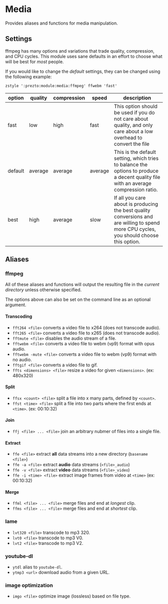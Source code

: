 Media
=====

Provides aliases and functions for media manipulation.

Settings
--------

ffmpeg has many options and variations that trade quality, compression, and CPU cycles. This module uses sane defaults in an effort to choose what will be best for *most* people.

If you would like to change the *default* settings, they can be changed using the following example:

	zstyle ':prezto:module:media:ffmpeg' ffwebm 'fast'

| option  | quality | compression | speed   | description                                                                                                                              |
|---------|---------|-------------|---------|------------------------------------------------------------------------------------------------------------------------------------------|
| fast    | low     | high        | fast    | This option should be used if you do not care about quality, and only care about a low overhead to convert the file                      |
| default | average | average     | average | This is the default setting, which tries to balance the options to produce a decent quality file with an average compression ratio.      |
| best    | high    | average     | slow    | If all you care about is producing the best quality conversions and are willing to spend more CPU cycles, you should choose this option. |

Aliases
-------

### ffmpeg

All of these aliases and functions will output the resulting file in the *current directory* unless otherwise specified.

The options above can also be set on the command line as an optional argument.

#### Transcoding

  - `fft264 <file>` converts a video file to x264 (does not transcode audio).
  - `fft265 <file>` converts a video file to x265 (does not transcode audio).
  - `fftmute <file>` disables the audio stream of a file.
  - `fftwebm <file>` converts a video file to webm (vp9) format with opus audio.
  - `fftwebm -mute <file>` converts a video file to webm (vp9) format with no audio.
  - `fftgif <file>` converts a video file to gif.
  - `ffts <dimensions> <file>` resize a video for given `<dimensions>`. (ex: 480x320) 

#### Split

  - `ffsx <count> <file>` split a file into x many parts, defined by `<count>`.
  - `ffst <time> <file>` split a file into two parts where the first ends at `<time>`. (ex: 00:10:32)

#### Join

  - `ffj <file> ... <file>` join an arbitrary nubmer of files into a single file.

#### Extract

  - `ffe <file>` extract **all** data streams into a new directory (`basename <file>`)
  - `ffe -a <file>` extract **audio** data streams (`<file>_audio`)
  - `ffe -v <file>` extract **video** data streams (`<file>_video`)
  - `ffe -i <time> <file>` extract image frames from video at `<time>` (ex: 00:10:32)

#### Merge

  - `ffml <file> ... <file>` merge files and end at *longest* clip.
  - `ffms <file> ... <file>` merge files and end at *shortest* clip.
  
### lame

  - `lvt320 <file>` transcode to mp3 320.
  - `lvt0 <file>` transcode to mp3 V0.
  - `lvt2 <file>` transcode to mp3 V2.

### youtube-dl

  - `ytdl` alias to `youtube-dl`.
  - `ytmp3 <url>` download audio from a given URL. 

### image optimization

  - `imgo <file>` optimize image (lossless) based on file type.
